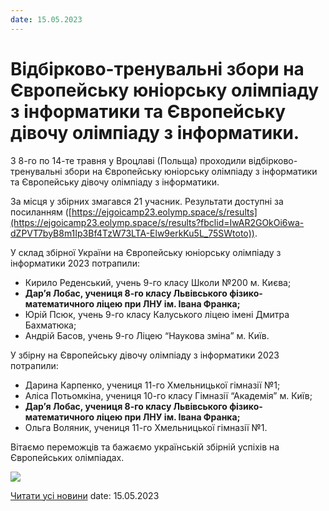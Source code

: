 ```yaml
---
date: 15.05.2023
---
```

# Відбірково-тренувальні збори на Європейську юніорську олімпіаду з інформатики та Європейську дівочу олімпіаду з інформатики.

З 8-го по 14-те травня у Вроцлаві (Польща) проходили відбірково-тренувальні збори на Європейську юніорську олімпіаду з інформатики та Європейську дівочу [](https://ejgoicamp23.eolymp.space/s/results?fbclid=IwAR2GOkOi6wa-dZPVT7byB8m1Ip3Bf4TzW73LTA-Elw9erkKu5L_75SWtoto)олімпіаду з інформатики.

За місця у збірних змагався 21 учасник. Результати доступні за посиланням ([https://ejgoicamp23.eolymp.space/s/results](https://ejgoicamp23.eolymp.space/s/results?fbclid=IwAR2GOkOi6wa-dZPVT7byB8m1Ip3Bf4TzW73LTA-Elw9erkKu5L_75SWtoto)).

У склад збірної України на Європейську юніорську олімпіаду з інформатики 2023 потрапили:

* Кирило Реденський, учень 9-го класу Школи №200 м. Києва;
* **Дар’я Лобас, учениця 8-го класу Львівського фізико-математичного ліцею при ЛНУ ім. Івана Франка;**
* Юрій Псюк, учень 9-го класу Калуського ліцею імені Дмитра Бахматюка;
* Андрій Басов, учень 9-го Ліцею “Наукова зміна” м. Київ.

У збірну на Європейську дівочу олімпіаду з інформатики 2023 потрапили:

* Дарина Карпенко, учениця 11-го Хмельницької гімназії №1;
* Аліса Потьомкіна, учениця 10-го класу Гімназії “Академія” м. Київ;
* **Дар’я Лобас, учениця 8-го класу Львівського фізико-математичного ліцею при ЛНУ ім. Івана Франка;**
* Ольга Воляник, учениця 11-го Хмельницької гімназії №1.

Вітаємо переможців та бажаємо українській збірній успіхів на Європейських олімпіадах.

![](/images/blog/відбірково-тренувальні-збори-на-європейську-юніорську/inf_2023.png)

[Читати усі новини](/news)
date: 15.05.2023
